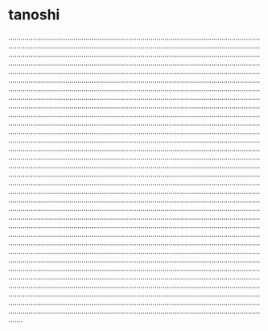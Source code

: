 # tanoshi

...................................................................................................................................................................................................................................................................................................................................................................................................................................................................................................................................................................................................................................................................................................................................................................................................................................................................................................................................................................................................................................................................................................................................................................................................................................................................................................................................................................................................................................................................................................................................................................................................................................................................................................................................................................................................................................................................................................................................................................................................................................................................................................................................................................................................................................................................................................................................................................................................................................................................................................................................................................................................................................................................................................................................................................................................................................................................................................................................................................................................................................................................................................................................................................................................................................................................................................................................................................................................................................................................................................................................................................................................................................................................................................................................................................................................................................................................................................................................................................................................................................................................................................................................................................................................................................................................
